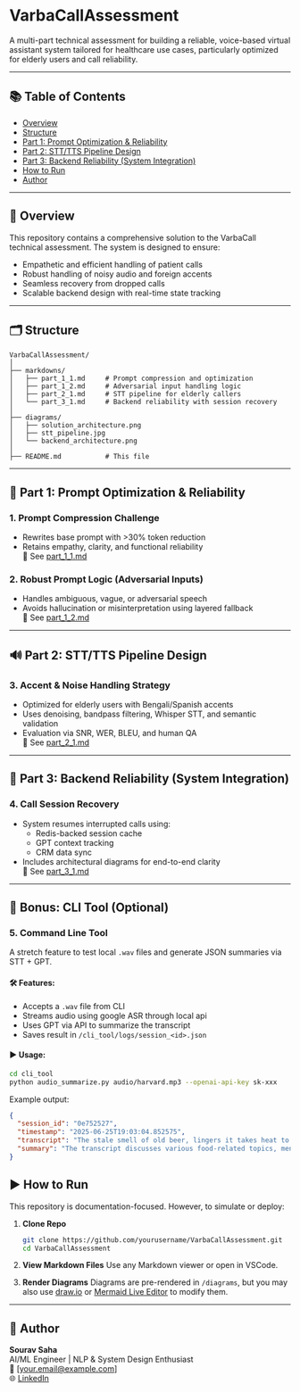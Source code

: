 # VarbaCallAssessment

A multi-part technical assessment for building a reliable, voice-based virtual assistant system tailored for healthcare use cases, particularly optimized for elderly users and call reliability.

---

## 📚 Table of Contents

- [Overview](#overview)
- [Structure](#structure)
- [Part 1: Prompt Optimization & Reliability](#part-1-prompt-optimization--reliability)
- [Part 2: STT/TTS Pipeline Design](#part-2-stttts-pipeline-design)
- [Part 3: Backend Reliability (System Integration)](#part-3-backend-reliability-system-integration)
- [How to Run](#how-to-run)
- [Author](#author)

---

## 🧩 Overview

This repository contains a comprehensive solution to the VarbaCall technical assessment. The system is designed to ensure:

- Empathetic and efficient handling of patient calls
- Robust handling of noisy audio and foreign accents
- Seamless recovery from dropped calls
- Scalable backend design with real-time state tracking

---

## 🗂️ Structure

```
VarbaCallAssessment/
│
├── markdowns/
│   ├── part_1_1.md     # Prompt compression and optimization
│   ├── part_1_2.md     # Adversarial input handling logic
│   ├── part_2_1.md     # STT pipeline for elderly callers
│   └── part_3_1.md     # Backend reliability with session recovery
│
├── diagrams/
│   ├── solution_architecture.png
│   ├── stt_pipeline.jpg   
│   └── backend_architecture.png
│
├── README.md           # This file
```

---

## 🧠 Part 1: Prompt Optimization & Reliability

### 1. **Prompt Compression Challenge**
- Rewrites base prompt with >30% token reduction
- Retains empathy, clarity, and functional reliability  
📄 See [part_1_1.md](markdowns/part_1_1.md)

### 2. **Robust Prompt Logic (Adversarial Inputs)**
- Handles ambiguous, vague, or adversarial speech
- Avoids hallucination or misinterpretation using layered fallback  
📄 See [part_1_2.md](markdowns/part_1_2.md)

---

## 🔊 Part 2: STT/TTS Pipeline Design

### 3. **Accent & Noise Handling Strategy**
- Optimized for elderly users with Bengali/Spanish accents
- Uses denoising, bandpass filtering, Whisper STT, and semantic validation
- Evaluation via SNR, WER, BLEU, and human QA  
📄 See [part_2_1.md](markdowns/part_2_1.md)

---

## 🔁 Part 3: Backend Reliability (System Integration)

### 4. **Call Session Recovery**
- System resumes interrupted calls using:
  - Redis-backed session cache
  - GPT context tracking
  - CRM data sync
- Includes architectural diagrams for end-to-end clarity  
📄 See [part_3_1.md](markdowns/part_3_1.md)

---

## 🧪 Bonus: CLI Tool (Optional)

### 5. **Command Line Tool**

A stretch feature to test local `.wav` files and generate JSON summaries via STT + GPT.

#### 🛠 Features:
- Accepts a `.wav` file from CLI
- Streams audio using google ASR through local api
- Uses GPT via API to summarize the transcript
- Saves result in `/cli_tool/logs/session_<id>.json`

#### ▶️ Usage:

```bash
cd cli_tool
python audio_summarize.py audio/harvard.mp3 --openai-api-key sk-xxx
```

Example output:

```json
{
  "session_id": "0e752527",
  "timestamp": "2025-06-25T19:03:04.852575",
  "transcript": "The stale smell of old beer, lingers it takes heat to bring out the odor. A cold? Dip restores health and zest. A salt pickle taste fine with ham tacos. Al Pastore are my favorite vegetable. Food is the hot cross bun.",
  "summary": "The transcript discusses various food-related topics, mentioning the smell of old beer, the importance of heat in bringing out odors, the health benefits of a cold dip, the enjoyment of a salt pickle with ham tacos, a preference for Al Pastor vegetables, and the appeal of hot cross buns as a type of food."
}
```




## ▶️ How to Run

This repository is documentation-focused. However, to simulate or deploy:

1. **Clone Repo**
   ```bash
   git clone https://github.com/yourusername/VarbaCallAssessment.git
   cd VarbaCallAssessment
   ```

2. **View Markdown Files**
   Use any Markdown viewer or open in VSCode.

3. **Render Diagrams**
   Diagrams are pre-rendered in `/diagrams`, but you may also use [draw.io](https://app.diagrams.net/) or [Mermaid Live Editor](https://mermaid.live/edit) to modify them.

---

## 👤 Author

**Sourav Saha**  
AI/ML Engineer | NLP & System Design Enthusiast  
📧 [your.email@example.com]  
🌐 [LinkedIn](https://linkedin.com/in/yourprofile)


